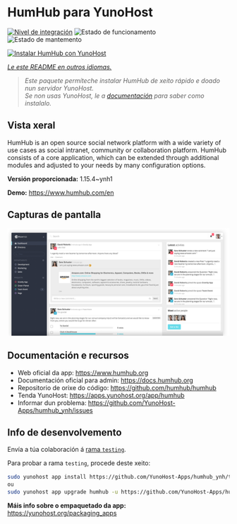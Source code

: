 <!--
NOTA: Este README foi creado automáticamente por <https://github.com/YunoHost/apps/tree/master/tools/readme_generator>
NON debe editarse manualmente.
-->

# HumHub para YunoHost

[![Nivel de integración](https://dash.yunohost.org/integration/humhub.svg)](https://dash.yunohost.org/appci/app/humhub) ![Estado de funcionamento](https://ci-apps.yunohost.org/ci/badges/humhub.status.svg) ![Estado de mantemento](https://ci-apps.yunohost.org/ci/badges/humhub.maintain.svg)

[![Instalar HumHub con YunoHost](https://install-app.yunohost.org/install-with-yunohost.svg)](https://install-app.yunohost.org/?app=humhub)

*[Le este README en outros idiomas.](./ALL_README.md)*

> *Este paquete permíteche instalar HumHub de xeito rápido e doado nun servidor YunoHost.*  
> *Se non usas YunoHost, le a [documentación](https://yunohost.org/install) para saber como instalalo.*

## Vista xeral

HumHub is an open source social network platform with a wide variety of use cases as social intranet, community or collaboration platform. HumHub consists of a core application, which can be extended through additional modules and adjusted to your needs by many configuration options. 


**Versión proporcionada:** 1.15.4~ynh1

**Demo:** <https://www.humhub.com/en>

## Capturas de pantalla

![Captura de pantalla de HumHub](./doc/screenshots/app_small.png)

## Documentación e recursos

- Web oficial da app: <https://www.humhub.org>
- Documentación oficial para admin: <https://docs.humhub.org>
- Repositorio de orixe do código: <https://github.com/humhub/humhub>
- Tenda YunoHost: <https://apps.yunohost.org/app/humhub>
- Informar dun problema: <https://github.com/YunoHost-Apps/humhub_ynh/issues>

## Info de desenvolvemento

Envía a túa colaboración á [rama `testing`](https://github.com/YunoHost-Apps/humhub_ynh/tree/testing).

Para probar a rama `testing`, procede deste xeito:

```bash
sudo yunohost app install https://github.com/YunoHost-Apps/humhub_ynh/tree/testing --debug
ou
sudo yunohost app upgrade humhub -u https://github.com/YunoHost-Apps/humhub_ynh/tree/testing --debug
```

**Máis info sobre o empaquetado da app:** <https://yunohost.org/packaging_apps>
